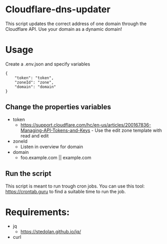 # Cloudflare-dns-updater

This script updates the correct address of one domain through the Cloudflare API. Use your domain as a dynamic domain!

# Usage

Create a .env.json and specify variables

```
{
    "token": "token",
    "zoneId": "zone",
    "domain": "domain"
}
```

## Change the properties variables

- token
  - https://support.cloudflare.com/hc/en-us/articles/200167836-Managing-API-Tokens-and-Keys - Use the edit zone template with read and edit
- zoneId
  - Listen in overview for domain
- domain
  - foo.example.com || example.com

## Run the script

This script is meant to run trough cron jobs. You can use this tool: https://crontab.guru to find a suitable time to run the job.

# Requirements:

- jq
  - https://stedolan.github.io/jq/
- curl
